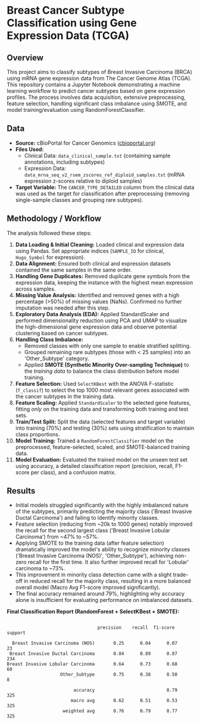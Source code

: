 # Breast Cancer Subtype Classification using Gene Expression Data (TCGA)

## Overview

This project aims to classify subtypes of Breast Invasive Carcinoma (BRCA) using mRNA gene expression data from The Cancer Genome Atlas (TCGA).
This repository contains a Jupyter Notebook demonstrating a machine learning workflow to predict cancer subtypes based on gene expression profiles. The process involves data acquisition, extensive preprocessing, feature selection, handling significant class imbalance using SMOTE, and model training/evaluation using RandomForestClassifier.

## Data

* **Source:** cBioPortal for Cancer Genomics ([cbioportal.org](https://www.cbioportal.org/))
* **Files Used:**
    * Clinical Data: `data_clinical_sample.txt` (containing sample annotations, including subtypes)
    * Expression Data: `data_mrna_seq_v2_rsem_zscores_ref_diploid_samples.txt` (mRNA expression z-scores relative to diploid samples)
* **Target Variable:** The `CANCER_TYPE_DETAILED` column from the clinical data was used as the target for classification after preprocessing (removing single-sample classes and grouping rare subtypes).

## Methodology / Workflow

The analysis followed these steps:

1.  **Data Loading & Initial Cleaning:** Loaded clinical and expression data using Pandas. Set appropriate indices (`SAMPLE_ID` for clinical, `Hugo_Symbol` for expression).
2.  **Data Alignment:** Ensured both clinical and expression datasets contained the same samples in the same order.
3.  **Handling Gene Duplicates:** Removed duplicate gene symbols from the expression data, keeping the instance with the highest mean expression across samples.
4.  **Missing Value Analysis:** Identified and removed genes with a high percentage (>50%) of missing values (NaNs). Confirmed no further imputation was needed after this step.
5.  **Exploratory Data Analysis (EDA):** Applied StandardScaler and performed dimensionality reduction using PCA and UMAP to visualize the high-dimensional gene expression data and observe potential clustering based on cancer subtypes.
6.  **Handling Class Imbalance:**
    * Removed classes with only one sample to enable stratified splitting.
    * Grouped remaining rare subtypes (those with < 25 samples) into an 'Other_Subtype' category.
    * Applied **SMOTE (Synthetic Minority Over-sampling Technique)** to the *training data* to balance the class distribution before model training.
7.  **Feature Selection:** Used `SelectKBest` with the ANOVA F-statistic (`f_classif`) to select the top 1000 most relevant genes associated with the cancer subtypes in the training data.
8.  **Feature Scaling:** Applied `StandardScaler` to the selected gene features, fitting *only* on the training data and transforming both training and test sets.
9.  **Train/Test Split:** Split the data (selected features and target variable) into training (70%) and testing (30%) sets using stratification to maintain class proportions.
10. **Model Training:** Trained a `RandomForestClassifier` model on the preprocessed, feature-selected, scaled, and SMOTE-balanced training data.
11. **Model Evaluation:** Evaluated the trained model on the unseen test set using accuracy, a detailed classification report (precision, recall, F1-score per class), and a confusion matrix.

## Results

* Initial models struggled significantly with the highly imbalanced nature of the subtypes, primarily predicting the majority class ('Breast Invasive Ductal Carcinoma') and failing to identify minority classes.
* Feature selection (reducing from ~20k to 1000 genes) notably improved the recall for the second largest class ('Breast Invasive Lobular Carcinoma') from ~47% to ~57%.
* Applying SMOTE to the training data (after feature selection) dramatically improved the model's ability to recognize minority classes ('Breast Invasive Carcinoma (NOS)', 'Other_Subtype'), achieving non-zero recall for the first time. It also further improved recall for 'Lobular' carcinoma to ~73%.
* This improvement in minority class detection came with a slight trade-off in reduced recall for the majority class, resulting in a more balanced overall model (Macro Avg F1-score improved significantly).
* The final accuracy remained around 79%, highlighting why accuracy alone is insufficient for evaluating performance on imbalanced datasets.

**Final Classification Report (RandomForest + SelectKBest + SMOTE):**

```text

                                  precision    recall  f1-score   support

  Breast Invasive Carcinoma (NOS)       0.25      0.04      0.07        23
 Breast Invasive Ductal Carcinoma       0.84      0.89      0.87       234
Breast Invasive Lobular Carcinoma       0.64      0.73      0.68        60
                    Other_Subtype       0.75      0.38      0.50         8

                         accuracy                           0.79       325
                        macro avg       0.62      0.51      0.53       325
                     weighted avg       0.76      0.79      0.77       325
